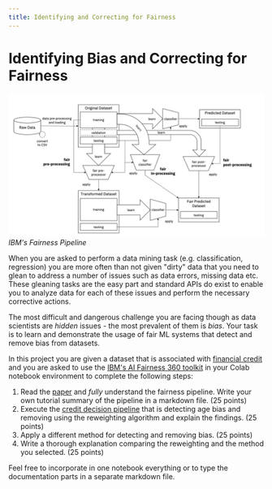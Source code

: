 ```yaml
---
title: Identifying and Correcting for Fairness
---
```


#  Identifying Bias and Correcting for Fairness

![ibm-fairness-pipeline](images/ibm-fair-pipeline.png#center)
*IBM's Fairness Pipeline*

When you are asked to perform a data mining task (e.g. classification, regression) you are more often than not given "dirty" data that you need to glean to address a number of issues such as data errors, missing data etc. These gleaning tasks are the easy part and standard APIs do exist to enable you to analyze data for each of these issues and perform the necessary corrective actions. 

The most difficult and dangerous challenge you are facing though as data scientists are _hidden_ issues - the most prevalent of them is _bias_. Your task is to learn and demonstrate the usage of fair ML systems that detect and remove bias from datasets. 

In this project you are given a dataset that is associated with [financial credit](https://archive.ics.uci.edu/ml/datasets/Statlog+%28German+Credit+Data%29) and you are asked to use the [IBM's AI Fairness 360 toolkit](http://aif360.mybluemix.net/) in your Colab notebook environment to complete the following steps:

1. Read the [paper](https://arxiv.org/abs/1810.01943) and _fully_ understand the fairness pipeline. Write your own tutorial summary of the pipeline in a markdown file. (25 points)
2. Execute the [credit decision pipeline](https://nbviewer.jupyter.org/github/IBM/AIF360/blob/master/examples/tutorial_credit_scoring.ipynb) that is detecting age bias and removing using the reweighting algorithm and explain the findings.  (25 points)
3. Apply a different method for detecting and removing bias. (25 points)
4. Write a thorough explanation comparing the reweighting and the method you selected. (25 points) 

Feel free to incorporate in one notebook everything or to type the documentation parts in a separate markdown file.  
